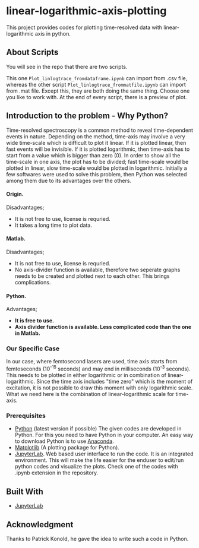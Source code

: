 # linear-logarithmic-axis-plotting

This project provides codes for plotting time-resolved data with linear-logarithmic axis in python. 

## About Scripts

You will see in the repo that there are two scripts. 

This one `Plot_linlogtrace_fromdataframe.ipynb` can import from .csv file, whereas the other script `Plot_linlogtrace_frommatfile.ipynb` can import from .mat file. Except this, they are both doing the same thing. Choose one you like to work with. At the end of every script, there is a preview of plot. 

## Introduction to the problem - Why Python?

Time-resolved spectroscopy is a common method to reveal time-dependent events in nature. Depending on the method, time-axis may involve a very wide time-scale which is difficult to plot it linear. If it is plotted linear, then fast events will be invisible. If it is plotted logarithmic, then time-axis has to start from a value which is bigger than zero (0). In order to show all the time-scale in one axis, the plot has to be divided; fast time-scale would be plotted in linear, slow time-scale would be plotted in logarithmic. Initially a few softwares were used to solve this problem, then Python was selected among them due to its advantages over the others.

#### Origin. 

Disadvantages; 
  - It is not free to use, license is requried. 
  - It takes a long time to plot data. 

#### Matlab. 
 
Disadvantages; 
  - It is not free to use, license is requried.
  - No axis-divider function is available, therefore two seperate graphs needs to be created and plotted next to each other. This brings complications.

#### Python.
 
Advantages; 
  - **It is free to use.**
  - **Axis divider function is available. Less complicated code than the one in Matlab.**

### Our Specific Case

In our case, where femtosecond lasers are used, time axis starts from femtoseconds (10<sup>-15</sup> seconds) and may end in milliseconds (10<sup>-3</sup> seconds). This needs to be plotted in either logarithmic or in combination of linear-logarithmic. Since the time axis includes "time zero" which is the moment of excitation, it is not possible to draw this moment with only logarithmic scale. What we need here is the combination of linear-logarithmic scale for time-axis. 

### Prerequisites

* [Python](https://www.python.org/) (latest version if possible)
The given codes are developed in Python. For this you need to have Python in your computer. An easy way to download Python is to use [Anaconda](https://www.anaconda.com).
* [Matplotlib](https://matplotlib.org) (A plotting package for Python).
* [JupyterLab](https://jupyterlab.readthedocs.io/en/latest/). Web based user interface to run the code. It is an integrated environment. This will make the life easier for the enduser to edit/run python codes and visualize the plots. Check one of the codes with .ipynb extension in the repository. 

## Built With

* [JupyterLab](https://jupyterlab.readthedocs.io/en/latest/)

## Acknowledgment

Thanks to Patrick Konold, he gave the idea to write such a code in Python.
